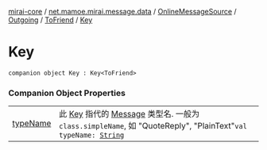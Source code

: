 [mirai-core](../../../../../index.md) / [net.mamoe.mirai.message.data](../../../../index.md) / [OnlineMessageSource](../../../index.md) / [Outgoing](../../index.md) / [ToFriend](../index.md) / [Key](./index.md)

# Key

`companion object Key : Key<ToFriend>`

### Companion Object Properties
|||
|:----------------------------------------------------------------------------------------|:---------------------------------------------------------------------------------------------------------------------------------------------------------------------------------------------------------|
| [typeName](type-name.md) | 此 [Key](../../../../-message/-key/index.md) 指代的 [Message](../../../../-message/index.md) 类型名. 一般为 `class.simpleName`, 如 "QuoteReply", "PlainText"`val typeName: `[`String`](https://kotlinlang.org/api/latest/jvm/stdlib/kotlin/-string/index.html) |

